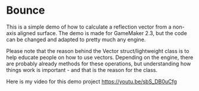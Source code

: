 # Bounce

This is a simple demo of how to calculate a reflection vector from a non-axis aligned surface.  The demo is made for GameMaker 2.3,  but the code can be changed 
and adapted to pretty much any engine.

Please note that the reason behind the Vector struct/lightweight class is to help educate people on how to use vectors.  Depending on the engine, there are probably
already methods for these operations, but understanding how things work is important - and that is the reason for the class.

Here is my video for this demo project
https://youtu.be/sbS_DB0uCfg

